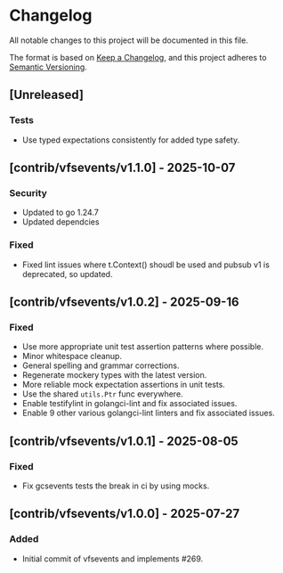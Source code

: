 # Changelog
All notable changes to this project will be documented in this file.

The format is based on [Keep a Changelog](https://keepachangelog.com/en/1.0.0/),
and this project adheres to [Semantic Versioning](https://semver.org/spec/v2.0.0.html).

## [Unreleased]
### Tests
- Use typed expectations consistently for added type safety.

## [contrib/vfsevents/v1.1.0] - 2025-10-07
### Security
- Updated to go 1.24.7
- Updated dependcies
### Fixed
- Fixed lint issues where t.Context() shoudl be used and pubsub v1 is deprecated, so updated.

## [contrib/vfsevents/v1.0.2] - 2025-09-16
### Fixed
- Use more appropriate unit test assertion patterns where possible.
- Minor whitespace cleanup.
- General spelling and grammar corrections.
- Regenerate mockery types with the latest version.
- More reliable mock expectation assertions in unit tests.
- Use the shared `utils.Ptr` func everywhere.
- Enable testifylint in golangci-lint and fix associated issues.
- Enable 9 other various golangci-lint linters and fix associated issues.

## [contrib/vfsevents/v1.0.1] - 2025-08-05
### Fixed
- Fix gcsevents tests the break in ci by using mocks.

## [contrib/vfsevents/v1.0.0] - 2025-07-27
### Added
- Initial commit of vfsevents and implements #269.
